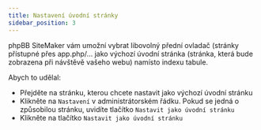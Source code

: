 ```yaml
---
title: Nastavení úvodní stránky
sidebar_position: 3
---
```


phpBB SiteMaker vám umožní vybrat libovolný přední ovladač (stránky přístupné přes app.php/... jako výchozí úvodní stránka (stránka, která bude zobrazena při návštěvě vašeho webu) namísto indexu tabule.

Abych to udělal:
* Přejděte na stránku, kterou chcete nastavit jako výchozí úvodní stránku
* Klikněte na `Nastavení` v administrátorském řádku. Pokud se jedná o způsobilou stránku, uvidíte tlačítko `Nastavit jako úvodní stránku`
* Klikněte na tlačítko `Nastavit jako úvodní stránku`